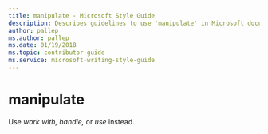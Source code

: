 ```yaml
---
title: manipulate - Microsoft Style Guide
description: Describes guidelines to use 'manipulate' in Microsoft documents and provides alternate examples.
author: pallep
ms.author: pallep
ms.date: 01/19/2018
ms.topic: contributor-guide
ms.service: microsoft-writing-style-guide
---
```


# manipulate

Use *work with, handle,* or *use* instead.
